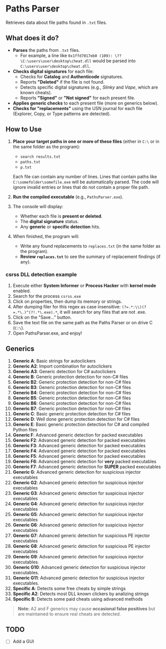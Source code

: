 # Paths Parser

Retrieves data about file paths found in `.txt` files.

## What does it do?
- **Parses** the paths from `.txt` files.
  - For example, a line like `0x1ffd7017eb0 (109): \??\C:\users\user\desktop\cheat.dll` would be parsed into `C:\users\user\desktop\cheat.dll`.
- **Checks digital signatures** for each file:
  - Checks for **Catalog** and **Authenticode** signatures.   
  - Reports **"Deleted"** if the file is not found.
  - Detects specific digital signatures (e.g., *Slinky* and *Vape*, which are known cheats).
  - Reports **"Signed"** or **"Not signed"** for each present file.
- **Applies generic checks** to each present file (more on generics below).
- **Checks for "replacements"** using the USN journal for each file (Explorer, Copy, or Type patterns are detected).

## How to Use

1. **Place your target paths in one or more of these files** (either in `C:\` or in the same folder as the program):
   - `search results.txt`
   - `paths.txt`
   - `p.txt`

   Each file can contain any number of lines. Lines that contain paths like `C:\somefolder\somefile.exe` will be automatically parsed. The code will ignore invalid entries or lines that do not contain a proper file path.

2. **Run the compiled executable** (e.g., `PathsParser.exe`).  

3. The console will display:
   - Whether each file is **present or deleted**.  
   - The **digital signature** status.  
   - Any **generic** or **specific detection** hits.  

4. When finished, the program will:
   - Write any found replacements to `replaces.txt` (in the same folder as the program).
   - **Review `replaces.txt`** to see the summary of replacement findings (if any).

### csrss DLL detection example

1. Execute either **System Informer** or **Process Hacker** with **kernel mode** enabled.
2. Search for the process `csrss.exe`
3. Click on properties, then dump its memory or strings.
4. After dumping filer for this regex as case insensitive: `(?=.*:\\)(?=.*\.)^(?!.*\.exe).*`, it will search for any files that are not .exe.
5. Click on the "Save..." button.
6. Save the text file on the same path as the Paths Parser or on drive C (`C:\`).
7. Open PathsParser.exe, and enjoy!

## Generics

1. **Generic A**: Basic strings for autoclickers  
2. **Generic A2**: Import combination for autoclickers  
3. **Generic A3**: Generic detection for C# autoclickers  
4. **Generic B**: Generic protection detection for non-C# files  
5. **Generic B2**: Generic protection detection for non-C# files  
6. **Generic B3**: Generic protection detection for non-C# files  
7. **Generic B4**: Generic protection detection for non-C# files  
8. **Generic B5**: Generic protection detection for non-C# files  
9. **Generic B6**: Generic protection detection for non-C# files  
10. **Generic B7**: Generic protection detection for non-C# files  
11. **Generic C**: Basic generic protection detection for C# files  
12. **Generic D**: Well done generic protection detection for C# files  
13. **Generic E**: Basic generic protection detection for C# and compiled Python files  
14. **Generic F**: Advanced generic detection for packed executables  
15. **Generic F2**: Advanced generic detection for packed executables  
16. **Generic F3**: Advanced generic detection for packed executables  
17. **Generic F4**: Advanced generic detection for packed executables  
18. **Generic F5**: Advanced generic detection for packed executables  
19. **Generic F6**: Advanced generic detection for **very** packed executables  
20. **Generic F7**: Advanced generic detection for **SUPER** packed executables  
21. **Generic G**: Advanced generic detection for suspicious injector executables  
22. **Generic G2**: Advanced generic detection for suspicious injector executables  
23. **Generic G3**: Advanced generic detection for suspicious injector executables  
24. **Generic G4**: Advanced generic detection for suspicious injector executables  
25. **Generic G5**: Advanced generic detection for suspicious injector executables  
26. **Generic G6**: Advanced generic detection for suspicious injector executables  
27. **Generic G7**: Advanced generic detection for suspicious PE injector executables  
28. **Generic G8**: Advanced generic detection for suspicious PE injector executables
29. **Generic G9**: Advanced generic detection for suspicious injector executables.
30. **Generic G10**: Advanced generic detection for suspicious injector executables.
31. **Generic G11**: Advanced generic detection for suspicious injector executables.
32. **Specific A**: Detects some free cheats by simple strings
33. **Specific A2**: Detects most DLL known clickers by analizing strings
34. **Specific B**: Detects some paid cheats using advanced methods

> **Note:** A2 and F generics may cause **occasional false positives** but are maintained to ensure real cheats are detected.

## TODO

- [ ] Add a GUI

